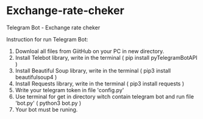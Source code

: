# Exchange-rate-cheker
Telegram Bot - Exchange rate cheker

Instruction for run Telegram Bot:
1. Downloal all files from GiitHub on your PC  in new directory.
2. Install Telebot library, write in the terminal ( pip install pyTelegramBotAPI )
3. Install Beautiful Soup library, write in the terminal ( pip3 install beautifulsoup4 )
4. Install Requests library, write in the terminal ( pip3 install requests )
5. Write your telegram token in file 'config.py' 
6. Use terminal for get in directory witch contain telegram bot and run file 'bot.py' ( python3 bot.py )
7. Your bot must be runing.
